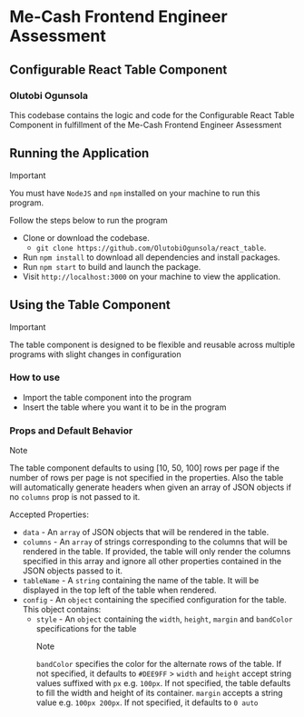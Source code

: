 # Me-Cash Frontend Engineer Assessment

## Configurable React Table Component

### Olutobi Ogunsola

This codebase contains the logic and code for the Configurable React Table Component in fulfillment of the Me-Cash Frontend Engineer Assessment

## Running the Application

> [!IMPORTANT]
> You must have `NodeJS` and `npm` installed on your machine to run this program.

Follow the steps below to run the program

-   Clone or download the codebase.
    -   `git clone https://github.com/OlutobiOgunsola/react_table`.
-   Run `npm install` to download all dependencies and install packages.
-   Run `npm start` to build and launch the package.
-   Visit `http://localhost:3000` on your machine to view the application.

## Using the Table Component

> [!IMPORTANT]
> The table component is designed to be flexible and reusable across multiple programs with slight changes in configuration

### How to use

-   Import the table component into the program
-   Insert the table where you want it to be in the program

### Props and Default Behavior

> [!NOTE]
> The table component defaults to using [10, 50, 100] rows per page if the number of rows per page is not specified in the properties. Also the table will automatically generate headers when given an array of JSON objects if no `columns` prop is not passed to it.

Accepted Properties:

-   `data` - An `array` of JSON objects that will be rendered in the table.
-   `columns` - An `array` of strings corresponding to the columns that will be rendered in the table. If provided, the table will only render the columns specified in this array and ignore all other properties contained in the JSON objects passed to it.
-   `tableName` - A `string` containing the name of the table. It will be displayed in the top left of the table when rendered.
-   `config` - An `object` containing the specified configuration for the table. This object contains:
    -   `style` - An `object` containing the `width`, `height`, `margin` and `bandColor` specifications for the table
        > [!NOTE]
        > `bandColor` specifies the color for the alternate rows of the table. If not specified, it defaults to `#DEE9FF` > `width` and `height` accept string values suffixed with `px` e.g. `100px`. If not specified, the table defaults to fill the width and height of its container.
        > `margin` accepts a string value e.g. `100px 200px`. If not specified, it defaults to `0 auto`
